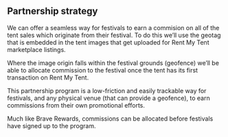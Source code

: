## Partnership strategy

We can offer a seamless way for festivals to earn a commision on all of the tent sales which originate from their festival. To do this we’ll use the geotag that is embedded in the tent images that get uploaded for Rent My Tent marketplace listings.

Where the image origin falls within the festival grounds (geofence) we’ll be able to allocate commission to the festival once the tent has its first transaction on Rent My Tent.

This partnership program is a low-friction and easily trackable way for festivals, and any physical venue (that can provide a geofence), to earn commissions from their own promotional efforts.

Much like Brave Rewards, commissions can be allocated before festivals have signed up to the program.
